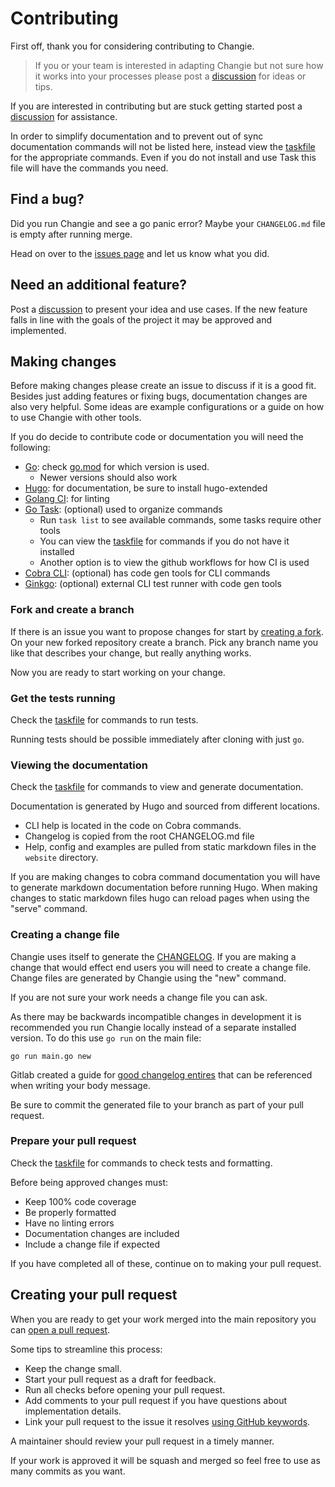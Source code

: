 # Contributing
First off, thank you for considering contributing to Changie.

> If you or your team is interested in adapting Changie but
> not sure how it works into your processes please post a [discussion] for ideas or tips.

If you are interested in contributing but are stuck getting started post a [discussion] for assistance.

In order to simplify documentation and to prevent out of sync documentation commands will not be listed here,
instead view the [taskfile] for the appropriate commands.
Even if you do not install and use Task this file will have the commands you need.

## Find a bug?
Did you run Changie and see a go panic error?
Maybe your `CHANGELOG.md` file is empty after running merge.

Head on over to the [issues page](https://github.com/miniscruff/changie/issues) and let us know what you did.

## Need an additional feature?
Post a [discussion] to present your idea and use cases.
If the new feature falls in line with the goals of the project it may be approved and implemented.

## Making changes
Before making changes please create an issue to discuss if it is a good fit.
Besides just adding features or fixing bugs, documentation changes are also very helpful.
Some ideas are example configurations or a guide on how to use Changie with other tools.

If you do decide to contribute code or documentation you will need the following:
* [Go](https://golang.org/doc/install): check [go.mod](go.mod) for which version is used.
    * Newer versions should also work
* [Hugo](https://gohugo.io/): for documentation, be sure to install hugo-extended
* [Golang CI](https://golangci-lint.run/): for linting
* [Go Task](https://taskfile.dev): (optional) used to organize commands
    * Run `task list` to see available commands, some tasks require other tools
    * You can view the [taskfile] for commands if you do not have it installed
    * Another option is to view the github workflows for how CI is used
* [Cobra CLI](https://github.com/spf13/cobra): (optional) has code gen tools for CLI commands
* [Ginkgo](https://onsi.github.io/ginkgo/): (optional) external CLI test runner with code gen tools

### Fork and create a branch
If there is an issue you want to propose changes for start by [creating a fork](https://help.github.com/articles/fork-a-repo).
On your new forked repository create a branch.
Pick any branch name you like that describes your change, but really anything works.

Now you are ready to start working on your change.

### Get the tests running
Check the [taskfile] for commands to run tests.

Running tests should be possible immediately after cloning with just `go`.

### Viewing the documentation
Check the [taskfile] for commands to view and generate documentation.

Documentation is generated by Hugo and sourced from different locations.
* CLI help is located in the code on Cobra commands.
* Changelog is copied from the root CHANGELOG.md file
* Help, config and examples are pulled from static markdown files in the `website` directory.

If you are making changes to cobra command documentation you will have to generate markdown documentation before running Hugo.
When making changes to static markdown files hugo can reload pages when using the "serve" command.

### Creating a change file
Changie uses itself to generate the [CHANGELOG](CHANGELOG.md).
If you are making a change that would effect end users you will need to create a change file.
Change files are generated by Changie using the "new" command.

If you are not sure your work needs a change file you can ask.

As there may be backwards incompatible changes in development it is recommended you run Changie locally instead of a separate installed version.
To do this use `go run` on the main file:

`go run main.go new`

Gitlab created a guide for [good changelog entires](https://docs.gitlab.com/ee/development/changelog.html#writing-good-changelog-entries)
that can be referenced when writing your body message.

Be sure to commit the generated file to your branch as part of your pull request.

### Prepare your pull request
Check the [taskfile] for commands to check tests and formatting.

Before being approved changes must:
* Keep 100% code coverage
* Be properly formatted
* Have no linting errors
* Documentation changes are included
* Include a change file if expected

If you have completed all of these, continue on to making your pull request.

## Creating your pull request
When you are ready to get your work merged into the main repository you can
[open a pull request](https://docs.github.com/en/github/collaborating-with-issues-and-pull-requests/about-pull-requests).

Some tips to streamline this process:
* Keep the change small.
* Start your pull request as a draft for feedback.
* Run all checks before opening your pull request.
* Add comments to your pull request if you have questions about implementation details.
* Link your pull request to the issue it resolves [using GitHub keywords](https://docs.github.com/en/github/managing-your-work-on-github/linking-a-pull-request-to-an-issue#linking-a-pull-request-to-an-issue-using-a-keyword).

A maintainer should review your pull request in a timely manner.

If your work is approved it will be squash and merged so feel free to use as many commits as you want.

[discussion]: https://github.com/miniscruff/changie/discussions
[taskfile]: Taskfile.yml
